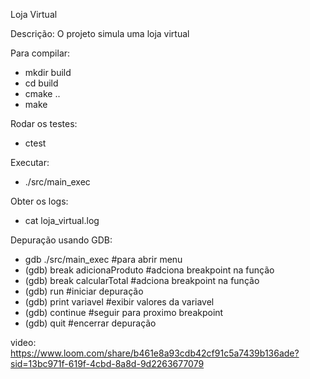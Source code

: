 Loja Virtual

Descrição:
O projeto simula uma loja virtual

Para compilar: 
- mkdir build
- cd build
- cmake ..
- make

Rodar os testes:
- ctest

Executar:
- ./src/main_exec

Obter os logs:
- cat loja_virtual.log

Depuração usando GDB:
- gdb ./src/main_exec #para abrir menu
- (gdb) break adicionaProduto #adciona breakpoint na função
- (gdb) break calcularTotal #adciona breakpoint na função
- (gdb) run #iniciar depuração
- (gdb) print variavel #exibir valores da variavel
- (gdb) continue #seguir para proximo breakpoint
- (gdb) quit #encerrar depuração

video: https://www.loom.com/share/b461e8a93cdb42cf91c5a7439b136ade?sid=13bc971f-619f-4cbd-8a8d-9d2263677079

